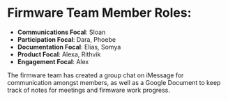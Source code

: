 # Firmware Team Member Roles:

- **Communications Focal**: Sloan
- **Participation Focal**: Dara, Phoebe
- **Documentation Focal**: Elias, Somya
- **Product Focal**: Alexa, Rithvik
- **Engagement Focal**: Alex

The firmware team has created a group chat on iMessage for communication amongst members, as well as a Google Document to keep track of notes for meetings and firmware work progress. 